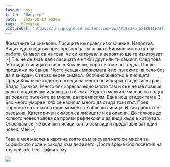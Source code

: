 ```yaml
---
layout: post
title:  "Лисугер"
date:   2025-08-17 +0200
tags:  рисуване
pictureUrl: "https://lh3.googleusercontent.com/pw/AP1GczPu_5XI8U1IE7Jfq8mi7rcsZjPyad_90TpK4_SEqb1N-HiE9n_B-tKy1N-0hvDwlGR4llkYZhupEc2pCbT8s3N1FXU7ZB7e522mw-oUmEyeyetruF1ELFTwMRd9yMDPMzTp1LJeLQRDIZm9r1j0AbyP4djJlRRk9-P54CaiAXl2kwwm3Y7QrPTOoksKM3aToTSDcemc3sOg4pXvxgOczGCbq13sRSlcUmxg4YhwLzIu9490AC0oib16INLPejjP6Q6zN3y_Zxd74ICZYlkLuRmmO5EbafVvSUJhNQk8F2GieCajK6kU6gliHm8y3wL6JbxGH3vvEb1QNAqkB2xZq3L-RX5Yg6Qh-yAKGhcX4YEuxvrT42RbpO1j8JdfYYBv9PfhuneJ73guByGaHp9JhcDpZZzL32uWAorLzjOTzwhe1KwYQvupp9rMK8HtFaYzaJQM-fGXYX0LUSHVwF7piLRd5m8ssALQNzCZFCEp2GNfhjlpfLpYl_GGQt0NAKVDIuU3NLmVeTQnwWrpMDj7vrd_XAF6B6CrxrVsgkxOT8nZtRhiEl6yDuL5d2yirWdkgxEVLrKUOCfm2ysZaTuZWAQZg-ZdLsKF2FhnSyOe0B2ai9nrqSMaI6gO9PqqrcqDZ9aRdlrgQvKZwgYbrnh27GZ8jv2CXRLgjmtVrEpz57uFSPXpv17pCU1nbP1FKPIwNGhbGF3yxexNVIVxh4-acl3_mL0cMSFH21GpKaqrFYJ3QpNUeuEAuwmpglRtbGxqWNV2VGh4Ep1GfJ4cpYG-MH5aNpTD6pI3lSUv0idNXF-2bXVaYA_7qiQ4DOS9No6VD3ByxQz2POGHQer5-ZNLQJFTVAgoeSEPShkTeLI3wjghAhYJVtTsXZn6fcPdK4Dyxk4Go6SaDvnrs1ud6fqZAnD-erzDiAup1H1hm0QTTLSJGSh7dJLfzNAdgCs=w650-h514-no"
---
```

Животните са символи. Лисиците не правят изключение. Напротив.
Видях една веднъж през прозореца на влака в Бирмингам на път за работа.
Символ са на това, че си хитрувал и вероятно ще те изхитруват :-]
Т.е. не се знае дали лисицата е някой друг или ти самият.
След това бях видял лисица на село в Кокаляне, спря се и ме погледна.
После продължи по баира. Често усещах миризмата й по-пътеките на село
без да я виждам. Отново верен символ. Особено животно е лисицата.
Преди Кокаляне ходех на огледи на места по искърското дефиле край Владо Тричков.
Много бях харесал едно място там и сън не ме ловеше дали е подходящо и 
дали да го взема. Ходех в малките часове на нощта да ходя по пътеките да
мисля, да премислям. Една нощ отидох там в 3. Бях много уморен, бях се насилил много
да отида този път. Пред фаровете на колата в един момент се облещи лисица.
И тая работа се разсъхна. Категоричен символ са лисиците и са опасни.
До толкова до колкото човек трябва да прояви рефлексия и да види къде е хитрувал.
Опасявам се, че всички лисици които съм видял представляват един човек. Мен :-] 

Това е моя маслена картина която съм рисувал като си мисля за софийското поле 
и захода към дефилето. Доста време бях посветил на тоя пейзаж. Географията му.

![]({{page.pictureUrl}})
